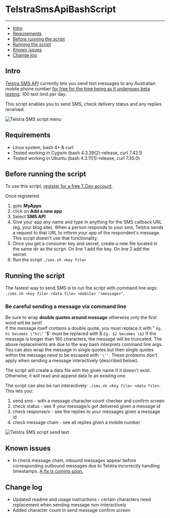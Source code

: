 # TelstraSmsApiBashScript 
---

<!-- MarkdownTOC -->

- [Intro](#intro)
- [Requirements](#requirements)
- [Before running the script](#before-running-the-script)
- [Running the script](#running-the-script)
- [Known issues](#known-issues)
- [Change log](#change-log)

<!-- /MarkdownTOC -->


## Intro 
[Telstra SMS API](https://dev.telstra.com/content/sms-api-0) currently lets you send text messages to any Australian mobile phone number [for free for the time being as it undergoes beta testing](https://dev.telstra.com/pricing).  100 text limit per day. 

This script enables you to send SMS, check delivery status and any replies received.

![Telstra SMS script menu](https://cloud.githubusercontent.com/assets/9711999/8271000/2d08f8bc-1843-11e5-9f88-c41268d04721.PNG)

## Requirements
* Linux system, bash 4+ & curl
* Tested working in Cygwin (bash 4.3.39(2)-release, curl 7.42.1)
* Tested working in Ubuntu (bash 4.3.11(1)-release, curl 7.35.0)

## Before running the script
To use this script, [register for a free T.Dev account](https://dev.telstra.com/).  

Once registered

1. goto **MyApps**
2. click on **Add a new app**
3. Select **SMS API**
4. Give your app any name and type in anything for the SMS callback URL (eg. your blog site).  When a person responds to your sms, Telstra sends a request to that URL to inform your app of the respondent's message.  This script doesn't use that functionality.
5. Once you get a consumer key and secret, create a new file located in the same dir as the script. On line 1 add the key. On line 2 add the secret.  
6. Run the script `./sms.sh <key file>`

## Running the script
The fastest way to send SMS is to run the script with command line args: `./sms.sh <key file> <data file> <mobile> "<message>"`.  
### Be careful sending a message via command line
Be sure to wrap **double quotes around message** otherwise only the first word will be sent!  
If the message itself contains a double quote, you must replace it with \"
```Eg. hi becomes \"hi\"```
'$' must be replaced with \$
```Eg. $2 becomes \$2```
If the message is longer than 160 characters, the message will be truncated. 
The above replacements are due to the way bash interprets command line args.  You can also wrap the message in single quotes but then single quotes within the message need to be escaped with `'\''`. These problems don't apply when sending a message interactively (described below).

The script will create a data file with the given name if it doesn't exist.  Otherwise, it will read and append data to an existing one.

The script can also be run interactively: `./sms.sh <key file> <data file>`.  This lets you:

1. send sms - with a message character count checker and confirm screen
2. check status - see if your message/s got delivered given a message id
3. check response/s - see the replies to your messages given a message id
4. check message chain - see all replies given a mobile number

![Telstra SMS script send text](https://cloud.githubusercontent.com/assets/9711999/8271004/37e1fb08-1843-11e5-9ae6-41da3af65cd5.PNG)

## Known issues
* In check message chain, inbound messages appear before corresponding outbound messages due to Telstra incorrectly handling timestamps.  [A fix is coming soon.](https://dev.telstra.com/content/timestamp-formats-inconsistent)

## Change log
* Updated readme and usage instructions - certain characters need replacement when sending message non-interactively
* Added character count in send message confirm screen